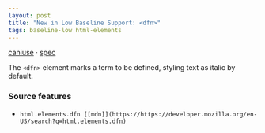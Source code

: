 ```yaml
---
layout: post
title: "New in Low Baseline Support: <dfn>"
tags: baseline-low html-elements
---
```


[caniuse](https://caniuse.com/?search=dfn) · [spec](https://html.spec.whatwg.org/multipage/text-level-semantics.html#the-dfn-element)

The `<dfn>` element marks a term to be defined, styling text as italic by default.

### Source features

- ``html.elements.dfn [[mdn]](https://https://developer.mozilla.org/en-US/search?q=html.elements.dfn)``
